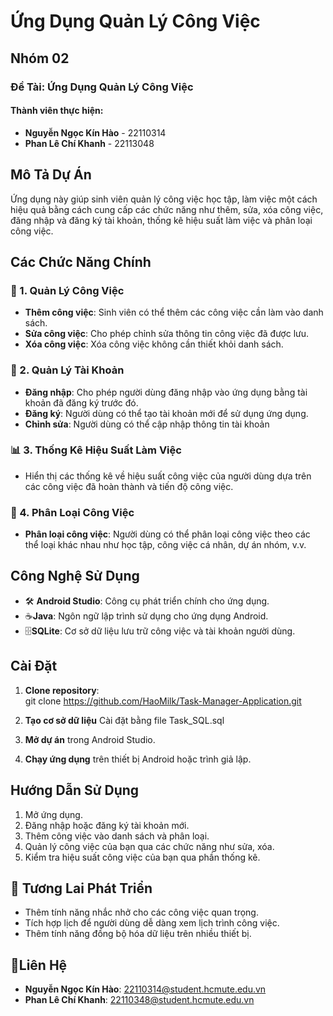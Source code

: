 # Ứng Dụng Quản Lý Công Việc

## Nhóm 02
### Đề Tài: Ứng Dụng Quản Lý Công Việc

#### Thành viên thực hiện:
- **Nguyễn Ngọc Kín Hào** - 22110314
- **Phan Lê Chí Khanh** - 22113048

## Mô Tả Dự Án
Ứng dụng này giúp sinh viên quản lý công việc học tập, làm việc một cách hiệu quả bằng cách cung cấp các chức năng như thêm, sửa, xóa công việc, đăng nhập và đăng ký tài khoản, thống kê hiệu suất làm việc và phân loại công việc.

## Các Chức Năng Chính

### 📝 1. **Quản Lý Công Việc** 
- **Thêm công việc**: Sinh viên có thể thêm các công việc cần làm vào danh sách.
- **Sửa công việc**: Cho phép chỉnh sửa thông tin công việc đã được lưu.
- **Xóa công việc**: Xóa công việc không cần thiết khỏi danh sách.

### 🔑 2. **Quản Lý Tài Khoản** 
- **Đăng nhập**: Cho phép người dùng đăng nhập vào ứng dụng bằng tài khoản đã đăng ký trước đó.
- **Đăng ký**: Người dùng có thể tạo tài khoản mới để sử dụng ứng dụng.
- **Chỉnh sửa**: Người dùng có thể cập nhập thông tin tài khoản

### 📊 3. **Thống Kê Hiệu Suất Làm Việc** 
- Hiển thị các thống kê về hiệu suất công việc của người dùng dựa trên các công việc đã hoàn thành và tiến độ công việc.

### 📂 4. **Phân Loại Công Việc** 
- **Phân loại công việc**: Người dùng có thể phân loại công việc theo các thể loại khác nhau như học tập, công việc cá nhân, dự án nhóm, v.v.

## Công Nghệ Sử Dụng
- 🛠️ **Android Studio**: Công cụ phát triển chính cho ứng dụng.
- ☕**Java**: Ngôn ngữ lập trình sử dụng cho ứng dụng Android.
- 🗄️**SQLite**: Cơ sở dữ liệu lưu trữ công việc và tài khoản người dùng.

## Cài Đặt
1. **Clone repository**:  
git clone https://github.com/HaoMilk/Task-Manager-Application.git

2. **Tạo cơ sở dữ liệu** Cài đặt bằng file Task_SQL.sql

3. **Mở dự án** trong Android Studio.

4. **Chạy ứng dụng** trên thiết bị Android hoặc trình giả lập.

## Hướng Dẫn Sử Dụng
1. Mở ứng dụng.
2. Đăng nhập hoặc đăng ký tài khoản mới.
3. Thêm công việc vào danh sách và phân loại.
4. Quản lý công việc của bạn qua các chức năng như sửa, xóa.
5. Kiểm tra hiệu suất công việc của bạn qua phần thống kê.

## 🚀 Tương Lai Phát Triển 
- Thêm tính năng nhắc nhở cho các công việc quan trọng.
- Tích hợp lịch để người dùng dễ dàng xem lịch trình công việc.
- Thêm tính năng đồng bộ hóa dữ liệu trên nhiều thiết bị.

## 📧Liên Hệ 
- **Nguyễn Ngọc Kín Hào**: 22110314@student.hcmute.edu.vn
- **Phan Lê Chí Khanh**: 22110348@student.hcmute.edu.vn
